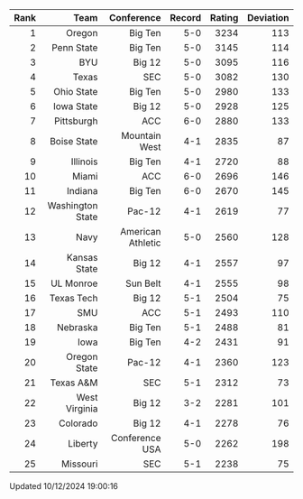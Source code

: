 | Rank  | Team                 | Conference           | Record   | Rating | Deviation |
| ---:  | ---:                 | ---:                 | ---:     | ---:   | ---:      |
| 1     | Oregon               | Big Ten              | 5-0      | 3234   | 113       |
| 2     | Penn State           | Big Ten              | 5-0      | 3145   | 114       |
| 3     | BYU                  | Big 12               | 5-0      | 3095   | 116       |
| 4     | Texas                | SEC                  | 5-0      | 3082   | 130       |
| 5     | Ohio State           | Big Ten              | 5-0      | 2980   | 133       |
| 6     | Iowa State           | Big 12               | 5-0      | 2928   | 125       |
| 7     | Pittsburgh           | ACC                  | 6-0      | 2880   | 133       |
| 8     | Boise State          | Mountain West        | 4-1      | 2835   | 87        |
| 9     | Illinois             | Big Ten              | 4-1      | 2720   | 88        |
| 10    | Miami                | ACC                  | 6-0      | 2696   | 146       |
| 11    | Indiana              | Big Ten              | 6-0      | 2670   | 145       |
| 12    | Washington State     | Pac-12               | 4-1      | 2619   | 77        |
| 13    | Navy                 | American Athletic    | 5-0      | 2560   | 128       |
| 14    | Kansas State         | Big 12               | 4-1      | 2557   | 97        |
| 15    | UL Monroe            | Sun Belt             | 4-1      | 2555   | 98        |
| 16    | Texas Tech           | Big 12               | 5-1      | 2504   | 75        |
| 17    | SMU                  | ACC                  | 5-1      | 2493   | 110       |
| 18    | Nebraska             | Big Ten              | 5-1      | 2488   | 81        |
| 19    | Iowa                 | Big Ten              | 4-2      | 2431   | 91        |
| 20    | Oregon State         | Pac-12               | 4-1      | 2360   | 123       |
| 21    | Texas A&M            | SEC                  | 5-1      | 2312   | 73        |
| 22    | West Virginia        | Big 12               | 3-2      | 2281   | 101       |
| 23    | Colorado             | Big 12               | 4-1      | 2278   | 76        |
| 24    | Liberty              | Conference USA       | 5-0      | 2262   | 198       |
| 25    | Missouri             | SEC                  | 5-1      | 2238   | 75        |

Updated 10/12/2024 19:00:16
